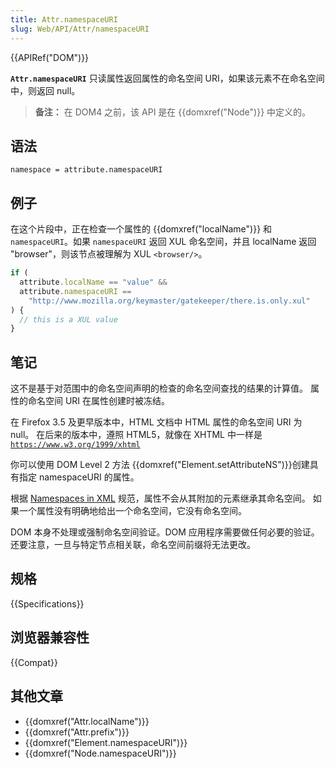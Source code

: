 ```yaml
---
title: Attr.namespaceURI
slug: Web/API/Attr/namespaceURI
---
```


{{APIRef("DOM")}}

**`Attr.namespaceURI`** 只读属性返回属性的命名空间 URI，如果该元素不在命名空间中，则返回 null。

> **备注：** 在 DOM4 之前，该 API 是在 {{domxref("Node")}} 中定义的。

## 语法

```
namespace = attribute.namespaceURI
```

## 例子

在这个片段中，正在检查一个属性的 {{domxref("localName")}} 和 `namespaceURI`。如果 `namespaceURI` 返回 XUL 命名空间，并且 localName 返回 "browser"，则该节点被理解为 XUL `<browser/>`。

```js
if (
  attribute.localName == "value" &&
  attribute.namespaceURI ==
    "http://www.mozilla.org/keymaster/gatekeeper/there.is.only.xul"
) {
  // this is a XUL value
}
```

## 笔记

这不是基于对范围中的命名空间声明的检查的命名空间查找的结果的计算值。
属性的命名空间 URI 在属性创建时被冻结。

在 Firefox 3.5 及更早版本中，HTML 文档中 HTML 属性的命名空间 URI 为 null。
在后来的版本中，遵照 HTML5，就像在 XHTML 中一样是 [`https://www.w3.org/1999/xhtml`](https://www.w3.org/1999/xhtml)

你可以使用 DOM Level 2 方法 {{domxref("Element.setAttributeNS")}}创建具有指定 namespaceURI 的属性。

根据 [Namespaces in XML](https://www.w3.org/TR/xml-names11/) 规范，属性不会从其附加的元素继承其命名空间。
如果一个属性没有明确地给出一个命名空间，它没有命名空间。

DOM 本身不处理或强制命名空间验证。DOM 应用程序需要做任何必要的验证。
还要注意，一旦与特定节点相关联，命名空间前缀将无法更改。

## 规格

{{Specifications}}

## 浏览器兼容性

{{Compat}}

## 其他文章

- {{domxref("Attr.localName")}}
- {{domxref("Attr.prefix")}}
- {{domxref("Element.namespaceURI")}}
- {{domxref("Node.namespaceURI")}}
